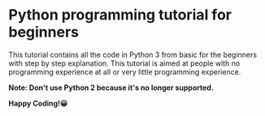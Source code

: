 # Python programming tutorial for beginners

This tutorial contains all the code in Python 3 from basic for the beginners with step by step explanation.
This tutorial is aimed at people with no programming experience at all or very little programming experience.

 **Note: Don't use Python 2 because it's no longer supported.**
 
 **Happy Coding!😀**

